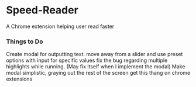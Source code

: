 # Speed-Reader
A Chrome extension helping user read faster


### Things to Do
Create modal for outputting text. 
move away from a slider and use preset options with input for specific values
fix the bug regarding multiple highlights while running. (May fix itself when I implement the modal) 
Make modal simplistic, graying out the rest of the screen
get this thang on chrome extensions
